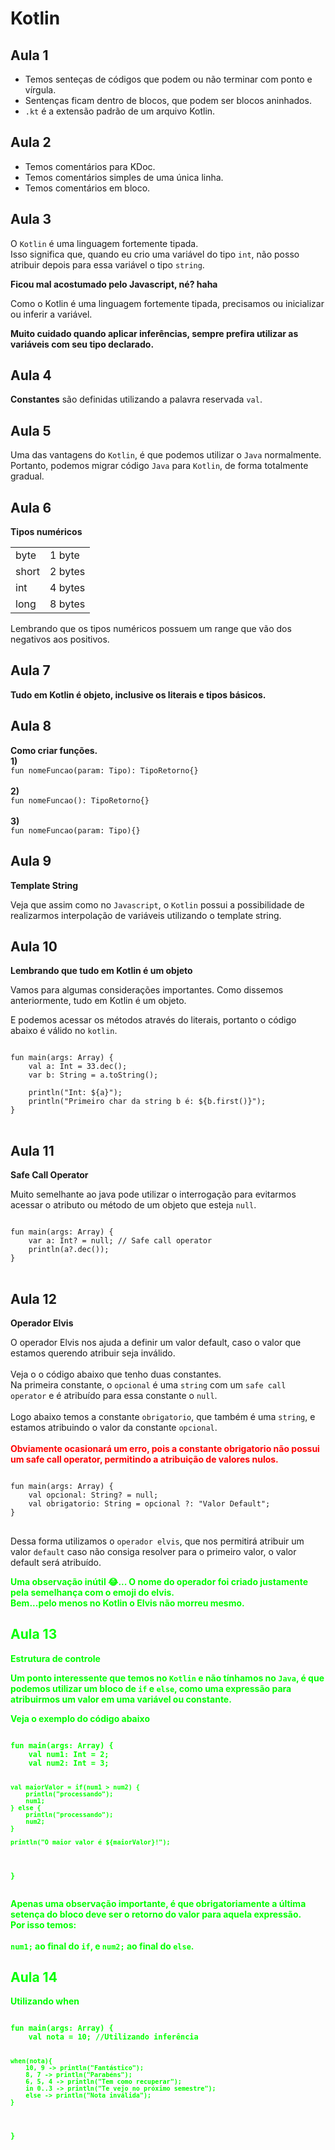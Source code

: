 # Kotlin

<h2>Aula 1</h2>
<ul>
<li> 
Temos senteças de códigos que podem ou não terminar com ponto e vírgula.
</li>
<li> 
Sentenças ficam dentro de blocos, que podem ser blocos aninhados.
</li>
<li> 
<code>.kt</code> é a extensão padrão de um arquivo Kotlin.
</li>
</ul>

<h2>Aula 2</h2>
<ul>
<li> 
Temos comentários para KDoc.
</li>
<li> 
Temos comentários simples de uma única linha.
</li>
<li> 
Temos comentários em bloco.
</li>
</ul>

<h2>Aula 3</h2>
<p>
O <code>Kotlin</code> é uma linguagem fortemente tipada. <br/>
Isso significa que, quando eu crio uma variável do tipo <code>int</code>, não posso
atribuir depois para essa variável o tipo <code>string</code>.
</p>
<strong>Ficou mal acostumado pelo Javascript, né? haha</strong>
<p>
Como o Kotlin é uma linguagem fortemente tipada, precisamos ou inicializar ou 
inferir a variável.
</p>
<strong>Muito cuidado quando aplicar inferências, sempre prefira utilizar as variáveis
com seu tipo declarado.
</strong>

<h2>Aula 4</h2>
<p>
<strong>Constantes</strong> são definidas utilizando a palavra reservada <code>val</code>.
</p>

<h2>Aula 5</h2>
<p>
Uma das vantagens do <code>Kotlin</code>, é que podemos utilizar o <code>Java</code>
normalmente.
Portanto, podemos migrar código <code>Java</code> para <code>Kotlin</code>, de forma
totalmente gradual.
</p>

<h2>Aula 6</h2>
<strong>Tipos numéricos</strong>
<table>
<tr>
<td>byte</td>
<td>1 byte</td>
</tr>
<tr>
<td>short</td>
<td>2 bytes</td>
</tr>
<tr>
<td>int</td>
<td>4 bytes</td>
</tr>
<tr>
<td>long</td>
<td>8 bytes</td>
</tr>
</table>
<p>Lembrando que os tipos numéricos possuem um range que vão dos negativos aos positivos.</p>

<h2>Aula 7</h2>
<p>
<strong>Tudo em Kotlin é objeto, inclusive os literais e tipos básicos.</strong>
</p>

<h2>Aula 8</h2>
<p>
<strong>Como criar funções.</strong><br/>
<strong>1)<br/></strong>
<code>fun nomeFuncao(param: Tipo): TipoRetorno{}</code>
<br/>
<br/>
<strong>2)<br/></strong>
<code>fun nomeFuncao(): TipoRetorno{}</code>
<br/>
<br/>
<strong>3)<br/></strong>
<code>fun nomeFuncao(param: Tipo){}</code>
</p>

<h2>Aula 9</h2>
<strong>Template String</strong>
<p>
Veja que assim como no <code>Javascript</code>, o <code>Kotlin</code> possui a possibilidade
de realizarmos interpolação de variáveis utilizando o template string.
</p>

<h2>Aula 10</h2>
<strong>Lembrando que tudo em Kotlin é um objeto</strong>
<p>Vamos para algumas considerações importantes. Como dissemos anteriormente, tudo em Kotlin é um objeto.</p>
<p>E podemos acessar os métodos através do literais, portanto o código abaixo é válido no <code>kotlin</code>.</p>

<pre>
<code>
fun main(args: Array<String>) {
    val a: Int = 33.dec();
    var b: String = a.toString();

    println("Int: ${a}");
    println("Primeiro char da string b é: ${b.first()}");
}
</code>
</pre>

<h2>Aula 11</h2>
<strong>Safe Call Operator</strong>
<p>
Muito semelhante ao java pode utilizar o interrogação para evitarmos acessar o atributo ou método de um objeto que 
esteja <code>null</code>.
</p>
<pre>
<code>
fun main(args: Array<String>) {
    var a: Int? = null; // Safe call operator
    println(a?.dec());
}
</code>
</pre>

<h2>Aula 12</h2>
<strong>Operador Elvis</strong>
<p>
O operador Elvis nos ajuda a definir um valor default, caso o valor que estamos querendo atribuir seja inválido.
<br/><br/>
Veja o o código abaixo que tenho duas constantes.<br/>
Na primeira constante, o <code>opcional</code> é uma <code>string</code> com um <code>safe call operator</code> e é atribuído
para essa constante o <code>null</code>.
<br/><br/>
Logo abaixo temos a constante <code>obrigatorio</code>, que também é uma <code>string</code>, e estamos atribuindo
o valor da constante <code>opcional</code>.
<br/><br/>
<strong style="color:red">Obviamente ocasionará um erro, pois a constante obrigatorio não possui um safe call operator,
permitindo a atribuição de valores nulos.</strong>
</p>
<pre>
<code>
fun main(args: Array<String>) {
    val opcional: String? = null;
    val obrigatorio: String = opcional ?: "Valor Default";
}
</code>
</pre>
<p>Dessa forma utilizamos o <code>operador elvis</code>, que nos permitirá atribuir um valor <code>default</code>
caso não consiga resolver para o primeiro valor, o valor default será atribuído.
</p>
<strong style="color: #0f0">
Uma observação inútil 😂... 
O nome do operador foi criado justamente pela semelhança com o emoji do elvis.<br/>
Bem...pelo menos no Kotlin o Elvis não morreu mesmo.
<br/>
<strong>

<h2>Aula 13</h2>
<strong>Estrutura de controle</strong>
<p>
Um ponto interessente que temos no <code>Kotlin</code> e não tínhamos no <code>Java</code>, é que podemos utilizar
um bloco de <code>if</code> e <code>else</code>, como uma expressão para atribuirmos um valor em uma variável ou constante.
</p>
<p>Veja o exemplo do código abaixo</p>
<pre>
<code>
fun main(args: Array<String>) {
    val num1: Int = 2;
    val num2: Int = 3;

    val maiorValor = if(num1 > num2) {
        println("processando");
        num1;
    } else {
        println("processando");
        num2;
    }

    println("O maior valor é ${maiorValor}!");
}
</code>
</pre>
<strong>Apenas uma observação importante, é que obrigatoriamente a última setença do bloco deve ser o retorno
do valor para aquela expressão. <br/> Por isso temos:<br/><br/>
</strong>
<code>num1;</code> ao final do <code>if</code>, e <code>num2;</code> ao final do <code>else</code>.

<h2>Aula 14</h2>
<strong>Utilizando when</strong>
<pre>
<code>
fun main(args: Array<String>) {
    val nota = 10; //Utilizando inferência

    when(nota){
        10, 9 -> println("Fantástico");
        8, 7 -> println("Parabéns");
        6, 5, 4 -> println("Tem como recuperar");
        in 0..3 -> println("Te vejo no próximo semestre");
        else -> println("Nota inválida");
    }
}
</code>
</pre>
